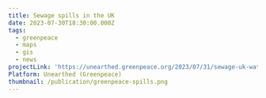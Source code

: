 ```yaml
---
title: Sewage spills in the UK
date: 2023-07-30T18:30:00.000Z
tags:
  - greenpeace
  - maps
  - gis
  - news
projectLink: 'https://unearthed.greenpeace.org/2023/07/31/sewage-uk-water-pollution/'
Platform: Unearthed (Greenpeace)
thumbnail: /publication/greenpeace-spills.png
---
```


